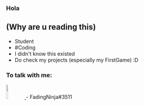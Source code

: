 ### Hola

## (Why are u reading this)

- Student
- #Coding
- I didn't know this existed
- Do check my projects (especially my FirstGame) :D

### To talk with me:
<a href="discord.com">
<img src="https://www.iconsdb.com/icons/preview/black/discord-xxl.png" width= 10% height= auto/>
</a>
- FadingNinja#3511

<!--
**FadingNinja/FadingNinja** is a ✨ _special_ ✨ repository because its `README.md` (this file) appears on your GitHub profile.

Here are some ideas to get you started:

- 🔭 I’m currently working on ...
- 🌱 I’m currently learning ...
- 👯 I’m looking to collaborate on ...
- 🤔 I’m looking for help with ...
- 💬 Ask me about ...
- 📫 How to reach me: ...
- 😄 Pronouns: ...
- ⚡ Fun fact: ...
-->
